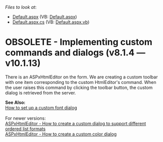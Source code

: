 <!-- default file list -->
*Files to look at*:

* [Default.aspx](./CS/WebSite/Default.aspx) (VB: [Default.aspx](./VB/WebSite/Default.aspx))
* [Default.aspx.cs](./CS/WebSite/Default.aspx.cs) (VB: [Default.aspx.vb](./VB/WebSite/Default.aspx.vb))
<!-- default file list end -->
# OBSOLETE - Implementing custom commands and dialogs (v8.1.4 — v10.1.13)


<p>There is an ASPxHtmlEditor on the form. We are creating a custom toolbar with one item corresponding to the custom HtmlEditor's command. When the user raises this command by clicking the toolbar button, the custom dialog is retrieved from the server.</p>
<p><strong>See Also:</strong><br> <a href="https://www.devexpress.com/Support/Center/p/E1934">How to set up a custom font dialog</a><br><br>For newer versions:<br><a href="https://www.devexpress.com/Support/Center/Example/Details/T427238/aspxhtmleditor-how-to-create-a-custom-dialog-to-support-different-ordered-list-formats">ASPxHtmlEditor - How to create a custom dialog to support different ordered list formats</a> <br><a href="https://www.devexpress.com/Support/Center/Example/Details/E4706/aspxhtmleditor-how-to-create-a-custom-color-dialog">ASPxHtmlEditor - How to create a custom color dialog</a> </p>

<br/>


